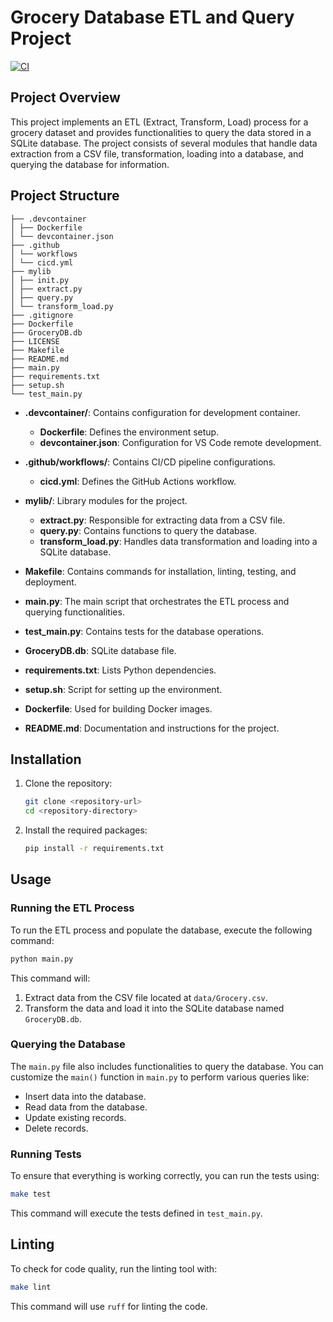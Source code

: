 # Grocery Database ETL and Query Project
[![CI](https://github.com/nogibjj/sqlite-lab-zx/actions/workflows/cicd.yml/badge.svg)](https://github.com/nogibjj/sqlite-lab-zx/actions/workflows/cicd.yml)
## Project Overview

This project implements an ETL (Extract, Transform, Load) process for a grocery dataset and provides functionalities to query the data stored in a SQLite database. The project consists of several modules that handle data extraction from a CSV file, transformation, loading into a database, and querying the database for information.

## Project Structure
```
├── .devcontainer
│ ├── Dockerfile
│ └── devcontainer.json
├── .github
│ └── workflows
│ └── cicd.yml
├── mylib
│ ├── init.py
│ ├── extract.py
│ ├── query.py
│ └── transform_load.py
├── .gitignore
├── Dockerfile
├── GroceryDB.db
├── LICENSE
├── Makefile
├── README.md
├── main.py
├── requirements.txt
├── setup.sh
└── test_main.py
```
- **.devcontainer/**: Contains configuration for development container.
  - **Dockerfile**: Defines the environment setup.
  - **devcontainer.json**: Configuration for VS Code remote development.

- **.github/workflows/**: Contains CI/CD pipeline configurations.
  - **cicd.yml**: Defines the GitHub Actions workflow.

- **mylib/**: Library modules for the project.
  - **extract.py**: Responsible for extracting data from a CSV file.
  - **query.py**: Contains functions to query the database.
  - **transform_load.py**: Handles data transformation and loading into a SQLite database.

- **Makefile**: Contains commands for installation, linting, testing, and deployment.
- **main.py**: The main script that orchestrates the ETL process and querying functionalities.
- **test_main.py**: Contains tests for the database operations.
- **GroceryDB.db**: SQLite database file.
- **requirements.txt**: Lists Python dependencies.
- **setup.sh**: Script for setting up the environment.
- **Dockerfile**: Used for building Docker images.
- **README.md**: Documentation and instructions for the project.

## Installation

1. Clone the repository:
   ```bash
   git clone <repository-url>
   cd <repository-directory>
   ```

2. Install the required packages:
   ```bash
   pip install -r requirements.txt
   ```

## Usage

### Running the ETL Process

To run the ETL process and populate the database, execute the following command:

```bash
python main.py
```

This command will:
1. Extract data from the CSV file located at `data/Grocery.csv`.
2. Transform the data and load it into the SQLite database named `GroceryDB.db`.

### Querying the Database

The `main.py` file also includes functionalities to query the database. You can customize the `main()` function in `main.py` to perform various queries like:

- Insert data into the database.
- Read data from the database.
- Update existing records.
- Delete records.

### Running Tests

To ensure that everything is working correctly, you can run the tests using:

```bash
make test
```

This command will execute the tests defined in `test_main.py`.

## Linting

To check for code quality, run the linting tool with:

```bash
make lint
```

This command will use `ruff` for linting the code.
